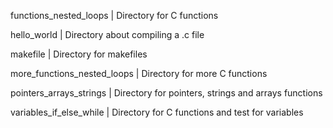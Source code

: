 functions_nested_loops | Directory for C functions

hello_world | Directory about compiling a .c file

makefile | Directory for makefiles

more_functions_nested_loops | Directory for more C functions

pointers_arrays_strings | Directory for pointers, strings and arrays functions

variables_if_else_while | Directory for C functions and test for variables
